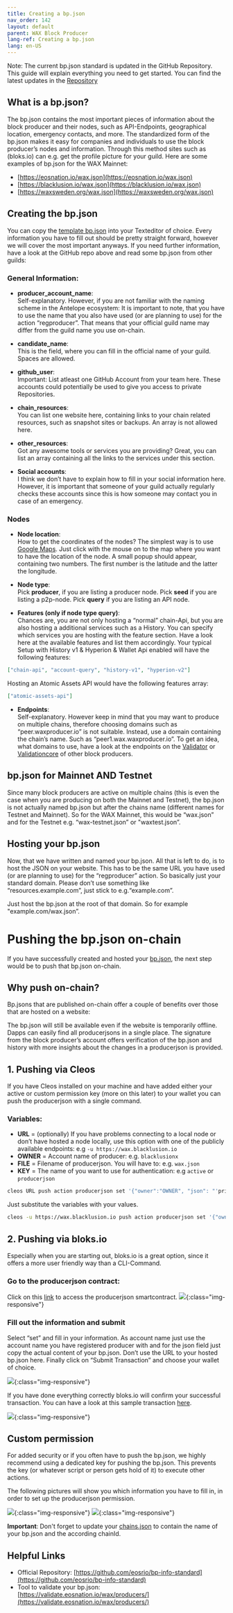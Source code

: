 ```yaml
---
title: Creating a bp.json
nav_order: 142
layout: default
parent: WAX Block Producer
lang-ref: Creating a bp.json
lang: en-US
---
```


Note: The current bp.json standard is updated in the GitHub Repository. This guide will explain everything you need to get started. You can find the latest updates in the [Repository](https://github.com/eosrio/bp-info-standard)

## What is a bp.json?

The bp.json contains the most important pieces of information about the block producer and their nodes, such as API-Endpoints, geographical location, emergency contacts, and more. The standardized form of the bp.json makes it easy for companies and individuals to use the block producer’s nodes and information. Through this method sites such as (bloks.io) can e.g. get the profile picture for your guild. Here are some examples of bp.json for the WAX Mainnet:
- [https://eosnation.io/wax.json](https://eosnation.io/wax.json)
- [https://blacklusion.io/wax.json](https://blacklusion.io/wax.json)
- [https://waxsweden.org/wax.json](https://waxsweden.org/wax.json)

## Creating the bp.json

You can copy the [template bp.json](https://github.com/eosrio/bp-info-standard/blob/master/bp.json) into your Texteditor of choice.
Every information you have to fill out should be pretty straight forward, however we will cover the most important anyways. If you need further information, have a look at the GitHub repo above and read some bp.json from other guilds:

### General Information:
- **producer_account_name**: <br>
Self-explanatory. However, if you are not familiar with the naming scheme in the Antelope ecosystem: It is important to note, that you have to use the name that you also have used (or are planning to use) for the action “regproducer”. That means that your official guild name may differ from the guild name you use on-chain.

- **candidate_name**:<br>
This is the field, where you can fill in the official name of your guild. Spaces are allowed.

- **github_user**:<br>
Important: List atleast one GitHub Account from your team here. These accounts could potentially be used to give you access to private Repositories.

- **chain_resources**:<br>
You can list one website here, containing links to your chain related resources, such as snapshot sites or backups. An array is not allowed here.
- **other_resources**:<br>
Got any awesome tools or services you are providing? Great, you can list an array containing all the links to the services under this section.

- **Social accounts**:<br>
I think we don’t have to explain how to fill in your social information here. However, it is important that someone of your guild actually regularly checks these accounts since this is how someone may contact you in case of an emergency.

### Nodes
- **Node location**:<br>
How to get the coordinates of the nodes? The simplest way is to use [Google Maps](https://www.google.com/maps). Just click with the mouse on to the map where you want to have the location of the node. A small popup should appear, containing two numbers. The first number is the latitude and the latter the longitude.
- **Node type**:<br>
Pick **producer**, if you are listing a producer node. Pick **seed** if you are listing a p2p-node. Pick **query** if you are listing an API node.

- **Features (only if node type query)**:<br>
Chances are, you are not only hosting a “normal” chain-Api, but you are also hosting a additional services such as a History. You can specify which services you are hosting with the feature section. Have a look here at the available features and list them accordingly. Your typical Setup with History v1 & Hyperion & Wallet Api enabled will have the following features:
```json
["chain-api", "account-query", "history-v1", "hyperion-v2"]
```
Hosting an Atomic Assets API would have the following features array:
```json
["atomic-assets-api"]
```


- **Endpoints**:<br>
Self-explanatory. However keep in mind that you may want to produce on multiple chains, therefore choosing domains such as “peer.waxproducer.io” is not suitable. Instead, use a domain containing the chain’s name. Such as “peer1.wax.waxproducer.io”. To get an idea, what domains to use, have a look at the endpoints on the [Validator](https://validate.eosnation.io/wax/reports/endpoints.html) or [Validationcore](https://wax.validationcore.io/reports/nodes/seed) of other block producers.

## bp.json for Mainnet AND Testnet
Since many block producers are active on multiple chains (this is even the case when you are producing on both the Mainnet and Testnet), the bp.json is not actually named bp.json but after the chains name (different names for Testnet and Mainnet). So for the WAX Mainnet, this would be “wax.json” and for the Testnet e.g. “wax-testnet.json” or "waxtest.json”.

## Hosting your bp.json
Now, that we have written and named your bp.json. All that is left to do, is to host the JSON on your website. This has to be the same URL you have used (or are planning to use) for the “regproducer” action. So basically just your standard domain. Please don’t use something like “resources.example.com”, just stick to e.g.“example.com”.

Just host the bp.json at the root of that domain. So for example "example.com/wax.json”.

# Pushing the bp.json on-chain

If you have successfully created and hosted your [bp.json](/en/wax-bp/bp-json), the next step would be to push that bp.json on-chain.

## Why push on-chain?
Bp.jsons that are published on-chain offer a couple of benefits over those that are hosted on a website:

The bp.json will still be available even if the website is temporarily offline. Dapps can easily find all producerjsons in a single place. The signature from the block producer’s account offers verification of the bp.json and history with more insights about the changes in a producerjson is provided.

## 1. Pushing via Cleos
If you have Cleos installed on your machine and have added either your active or custom permission key (more on this later) to your wallet you can push the producerjson with a single command.

### Variables:
- **URL** = (optionally) If you have problems connecting to a local node or don’t have hosted a node locally, use this option with one of the publicly available endpoints:
e.g ```-u https://wax.blacklusion.io```
- **OWNER** = Account name of producer:
e.g. ```blacklusionx```
- **FILE** = Filename of producerjson. You will have to:
e.g. ```wax.json```
- **KEY** = The name of you want to use for authentication:
e.g ```active``` or ```producerjson```

```bash
cleos URL push action producerjson set '{"owner":"OWNER", "json": "'printf %q $(cat FILE | tr -d "\r")'"}' -p OWNER@KEY
```

Just substitute the variables with your values.

```bash
cleos -u https://wax.blacklusion.io push action producerjson set '{"owner":"blacklusionx", "json": "'printf %q $(cat wax.json | tr -d "\r")'"}' -p blacklusionx@producerjson
```

## 2. Pushing via bloks.io
Especially when you are starting out, bloks.io is a great option, since it offers a more user friendly way than a CLI-Command.

### Go to the producerjson contract:
Click on this [link](https://waxblock.io/account/producerjson?action=set#contract-actions) to access the producerjson smartcontract.
![](/assets/img/wax-bp/bp-json/img01.png){:class="img-responsive"}

### Fill out the information and submit
Select “set” and fill in your information. As account name just use the account name you have registered producer with and for the json field just copy the actual content of your bp.json. Don’t use the URL to your hosted bp.json here. Finally click on “Submit Transaction” and choose your wallet of choice.

![](/assets/img/wax-bp/bp-json/img02.png){:class="img-responsive"}

If you have done everything correctly bloks.io will confirm your successful transaction. You can have a look at this sample transaction [here](https://waxblock.io/transaction/4bfb8f1219abd7f5e231bf54100c35604c0a655d6ff50925a472afdcf6e4bfe9).

![](/assets/img/wax-bp/bp-json/img03.png){:class="img-responsive"}

## Custom permission

For added security or if you often have to push the bp.json, we highly recommend using a dedicated key for pushing the bp.json. This prevents the key (or whatever script or person gets hold of it) to execute other actions.

The following pictures will show you which information you have to fill in, in order to set up the producerjson permission.

![](/assets/img/wax-bp/bp-json/img04.png){:class="img-responsive"}
![](/assets/img/wax-bp/bp-json/img05.png){:class="img-responsive"}

**Important**: Don't forget to update your [chains.json](/en/getting-started/chains-json) to contain the name of your bp.json and the according chainId.

## Helpful Links
- Official Repository: [https://github.com/eosrio/bp-info-standard](https://github.com/eosrio/bp-info-standard)
- Tool to validate your bp.json: [https://validate.eosnation.io/wax/producers/](https://validate.eosnation.io/wax/producers/)

